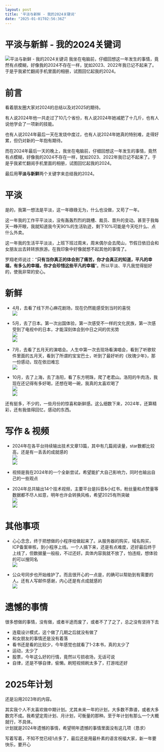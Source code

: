 ```yaml
---
layout: post
title: '平淡与新鲜 - 我的2024关键词'
date: "2025-01-01T02:56:36Z"
---
```

平淡与新鲜 - 我的2024关键词
=================

![平淡与新鲜 - 我的2024关键词](https://img2024.cnblogs.com/blog/1335795/202501/1335795-20250101015601848-1991820137.png) 我坐在电脑前，仔细回想这一年发生的事情，竟然有点模糊，好像我的2024不存在一样，犹如2023、2022年我已记不起来了。于是乎我紧忙翻阅手机里面的相册，试图回忆起我的2024。

前言
==

看着朋友圈大家对2024的总结以及对2025的期待。

有人说2024年他一共走过了10几个省份，有人说2024年她减肥了十几斤，也有人说他学会了一项新的技能。

也有人说2024年最后一天在发烧中度过，也有人说2024年她真的特别难，走得好累，但仍对新的一年抱有期待。

而在2024年最后一天的晚上，我坐在电脑前，仔细回想这一年发生的事情，竟然有点模糊，好像我的2024不存在一样，犹如2023、2022年我已记不起来了。于是乎我紧忙翻阅手机里面的相册，试图回忆起我的2024。

最后用**平淡与新鲜**两个关键字来总结我的2024。

平淡
==

是的，我第一想法是平淡，这一年碌碌无为，什么也没做，又苟了一年。

这一年我的工作平平淡淡，没有轰轰烈烈的跳槽、裁员、晋升的变动。甚至于我每天一睁开眼，我就知道我今天90%的生活轨迹，剩下10%可能是今天吃什么、点什么外卖。

这一年我的生活平平淡淡，上班下班过周末，周末偶尔会去爬山，节假日依旧会和女朋友出去转转旅旅游。在我印象中好像就想不起其他的事情了。

罗翔老师说过：“**只有当你真正的体会到了痛苦，你才会真正的知道，平凡的幸福，有多么的幸福，你才会珍惜这些平凡的幸福**”。所以平淡、平凡我觉得挺好的，使我非常的安心。

新鲜
==

*   4月，去看了线下开心麻花剧场，现在仍然能感受到当时的喜悦  
    ![](https://img2024.cnblogs.com/blog/1335795/202501/1335795-20250101015219897-556876248.jpg)
    
*   5月，去了日本。第一次出国体验，第一次感受不一样的文化民族，第一次感受到了电视中的日本，才能深刻体会到中日之间的优劣势  
    ![](https://img2024.cnblogs.com/blog/1335795/202501/1335795-20250101015247408-951591402.jpg)  
    ![](https://img2024.cnblogs.com/blog/1335795/202501/1335795-20250101015257067-47797441.jpg)
    
*   7月，去看了五月天的演唱会。人生中第一次去现场看演唱会，看到了听歌软件里面的五月天，看到了所谓的宝宝巴士，听到了最好听的《玫瑰少年》，那一份感动，现在依旧难忘  
    ![](https://img2024.cnblogs.com/blog/1335795/202501/1335795-20250101015311277-885930726.jpg)
    
*   10月，去了上海，去了洛阳，看了东方明珠，爬了老君山。洛阳的牛肉汤，我现在还记得有多好喝，还想在喝一碗，我真的太喜欢喝了  
    ![](https://img2024.cnblogs.com/blog/1335795/202501/1335795-20250101015326721-269225945.jpg)  
    ![](https://img2024.cnblogs.com/blog/1335795/202501/1335795-20250101015335537-1151126312.jpg)
    

还有挺多，不少的，一些月份的惊喜和新鲜感。这么细数下来，2024年，还算精彩，还有我值得回忆，感动的东西。

写作 & 视频
=======

*   2024年在各平台持续输出技术文章13篇，其中有几篇阅读量，star数都比较高，还是有一丢丢的成就感的  
    ![](https://img2024.cnblogs.com/blog/1335795/202501/1335795-20250101015352750-575282212.png)  
    ![](https://img2024.cnblogs.com/blog/1335795/202501/1335795-20250101015400270-1753836370.png)
    
*   视频是我在2024年的一个全新尝试，希望能扩大自己影响力，同时也输出自己的一些观点
    
*   2024年总共输出14个技术视频，主要平台是抖音&小红书，粉丝量和点赞量等数据都不尽人如意，明年也许会转换风格，希望2025有所突破  
    ![](https://img2024.cnblogs.com/blog/1335795/202501/1335795-20250101015410570-276437952.png)  
    ![](https://img2024.cnblogs.com/blog/1335795/202501/1335795-20250101015420293-1879278191.png)
    

其他事项
====

*   心心念念，终于把想做的小程序给做起来了。从服务器的购买，域名购买，ICP备案审核，到小程序上线。一个人搞下来，还是有点难度，还好最后终于上线了，但数据量一般般，不过还好。具体内容我就不放了，怕违规，想体验的可以搜同名  
    ![](https://img2024.cnblogs.com/blog/1335795/202501/1335795-20250101015432198-575730475.png)
    
*   公众号同步也开始维护了。而且很开心的一点是，的确可以帮助到有需要的人。还有人写邮件感谢，内心还是有点成就感的  
    ![](https://img2024.cnblogs.com/blog/1335795/202501/1335795-20250101015442599-1058422459.png)
    

遗憾的事情
=====

很多想做的事情，没有做，或者半途而废了，或者不了了之了，总之没有坚持下去

*   连载设计模式，这个做了几期之后就没有做了
*   和女朋友的事情还是没有着落
*   看书还是看的比较少，今年感觉也就看了1-2本书，真的太少了
*   运动，太少了
*   股票，今年这么好的行情，竟然以亏损收场，无话可说
*   自律，还是不够自律，偷懒。刷短视频刷太多了，打游戏还好

2025年计划
=======

还是沿用2023年的内容。

其实我个人不太喜欢做中期计划。尤其未来一年的计划，大多数不靠谱，或者大多数完不成。我希望定周计划、月计划，可衡量的那种。至于年计划有那么一个大概就行，不具体。  
计划就是2024年遗憾的事情，希望明年遗憾的事情里面没有这几项（恳求）

写着写着，不知不觉已经1点多了，最后还是用最朴素的语言祝福大家，新一年要快乐，要开心